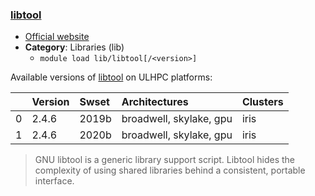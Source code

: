 ### [libtool](https://www.gnu.org/software/libtool)

* [Official website](https://www.gnu.org/software/libtool)
* __Category__: Libraries (lib)
    -  `module load lib/libtool[/<version>]`

Available versions of [libtool](https://www.gnu.org/software/libtool) on ULHPC platforms:

|    | Version   | Swset   | Architectures           | Clusters   |
|---:|:----------|:--------|:------------------------|:-----------|
|  0 | 2.4.6     | 2019b   | broadwell, skylake, gpu | iris       |
|  1 | 2.4.6     | 2020b   | broadwell, skylake, gpu | iris       |

> GNU libtool is a generic library support script. Libtool hides the complexity of using shared libraries behind a consistent, portable interface.
